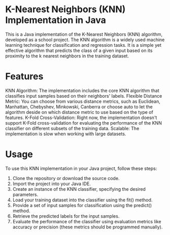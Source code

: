 # K-Nearest Neighbors (KNN) Implementation in Java
This is a Java implementation of the K-Nearest Neighbors (KNN) algorithm, developed as a school project. The KNN algorithm is a widely used machine learning technique for classification and regression tasks. It is a simple yet effective algorithm that predicts the class of a given input based on its proximity to the k nearest neighbors in the training dataset.

# Features
KNN Algorithm: The implementation includes the core KNN algorithm that classifies input samples based on their neighbors' labels.
Flexible Distance Metric: You can choose from various distance metrics, such as Euclidean, Manhattan, Chebyshev, Minkowski, Canberra or choose auto to let the algorithm deside on which distance metric to use based on the type of features.
K-Fold Cross-Validation: Right now, the implementation doesn't support K-Fold cross-validation for evaluating the performance of the KNN classifier on different subsets of the training data.
Scalable: The implementation is slow when working with large datasets.

# Usage
To use this KNN implementation in your Java project, follow these steps:

1. Clone the repository or download the source code.
2. Import the project into your Java IDE.
3. Create an instance of the KNN classifier, specifying the desired parameters.
4. Load your training dataset into the classifier using the fit() method.
5. Provide a set of input samples for classification using the predict() method.
6. Retrieve the predicted labels for the input samples.
7. Evaluate the performance of the classifier using evaluation metrics like accuracy or precision (these metrics should be programmed manually).
